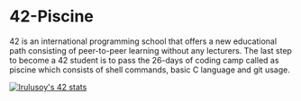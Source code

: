 # 42-Piscine
42 is an international programming school that offers a new educational path consisting of peer-to-peer learning without any lecturers.
The last step to become a 42 student is to pass the 26-days of coding camp called as piscine which consists of shell commands, basic C language and git usage.

[![Irulusoy's 42 stats](https://badge42.herokuapp.com/api/stats/irulusoy)](https://profile.intra.42.fr/users/irulusoy)
